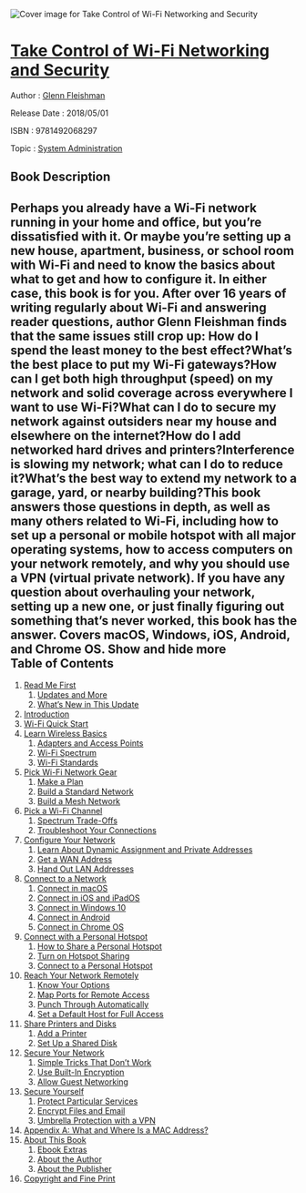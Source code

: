 ![Cover image for Take Control of Wi-Fi Networking and Security](https://imgdetail.ebookreading.net/cover/cover/system_admin/EB9781492068297.jpg)

[Take Control of Wi-Fi Networking and Security](https://ebookreading.net/view/book/Take+Control+of+Wi-Fi+Networking+and+Security-EB9781492068297_1.html "Take Control of Wi-Fi Networking and Security")
====================================================================================================================

Author : [Glenn Fleishman](https://ebookreading.net/search/author/Glenn+Fleishman)

Release Date : 2018/05/01

ISBN : 9781492068297

Topic : [System Administration](https://ebookreading.net/search/category/system-administration)

Book Description
-----------------

 Perhaps you already have a Wi-Fi network running in your home and office, but you’re dissatisfied with it. Or maybe you’re setting up a new house, apartment, business, or school room with Wi-Fi and need to know the basics about what to get and how to configure it. In either case, this book is for you. After over 16 years of writing regularly about Wi-Fi and answering reader questions, author Glenn Fleishman finds that the same issues still crop up:
How do I spend the least money to the best effect?What’s the best place to put my Wi-Fi gateways?How can I get both high throughput (speed) on my network and solid coverage across everywhere I want to use Wi-Fi?What can I do to secure my network against outsiders near my house and elsewhere on the internet?How do I add networked hard drives and printers?Interference is slowing my network; what can I do to reduce it?What’s the best way to extend my network to a garage, yard, or nearby building?This book answers those questions in depth, as well as many others related to Wi-Fi, including how to set up a personal or mobile hotspot with all major operating systems, how to access computers on your network remotely, and why you should use a VPN (virtual private network).
If you have any question about overhauling your network, setting up a new one, or just finally figuring out something that’s never worked, this book has the answer.
Covers macOS, Windows, iOS, Android, and Chrome OS.
        Show and hide more                
Table of Contents
-----------------

1. [Read Me First](https://ebookreading.net/view/book/Take+Control+of+Wi-Fi+Networking+and+Security-EB9781492068297_4.html#ReadMeFirst)
    1. [Updates and More](https://ebookreading.net/view/book/Take+Control+of+Wi-Fi+Networking+and+Security-EB9781492068297_4.html#UpdatesandMore)
    1. [What’s New in This Update](https://ebookreading.net/view/book/Take+Control+of+Wi-Fi+Networking+and+Security-EB9781492068297_4.html#WhatsNewinThisUpdat)
1. [Introduction](https://ebookreading.net/view/book/Take+Control+of+Wi-Fi+Networking+and+Security-EB9781492068297_5.html#Introduction)
1. [Wi-Fi Quick Start](https://ebookreading.net/view/book/Take+Control+of+Wi-Fi+Networking+and+Security-EB9781492068297_6.html#WiFiQuickStart)
1. [Learn Wireless Basics](https://ebookreading.net/view/book/Take+Control+of+Wi-Fi+Networking+and+Security-EB9781492068297_7.html#LearnWirelessBasics)
    1. [Adapters and Access Points](https://ebookreading.net/view/book/Take+Control+of+Wi-Fi+Networking+and+Security-EB9781492068297_7.html#AdaptersandAccessPo)
    1. [Wi-Fi Spectrum](https://ebookreading.net/view/book/Take+Control+of+Wi-Fi+Networking+and+Security-EB9781492068297_7.html#WiFiSpectrum)
    1. [Wi-Fi Standards](https://ebookreading.net/view/book/Take+Control+of+Wi-Fi+Networking+and+Security-EB9781492068297_7.html#WiFiStandards)
1. [Pick Wi-Fi Network Gear](https://ebookreading.net/view/book/Take+Control+of+Wi-Fi+Networking+and+Security-EB9781492068297_8.html#PickWiFiNetworkGear)
    1. [Make a Plan](https://ebookreading.net/view/book/Take+Control+of+Wi-Fi+Networking+and+Security-EB9781492068297_8.html#MakeaPlan)
    1. [Build a Standard Network](https://ebookreading.net/view/book/Take+Control+of+Wi-Fi+Networking+and+Security-EB9781492068297_8.html#BuildaStandardNetwo)
    1. [Build a Mesh Network](https://ebookreading.net/view/book/Take+Control+of+Wi-Fi+Networking+and+Security-EB9781492068297_8.html#BuildaMeshNetwork)
1. [Pick a Wi-Fi Channel](https://ebookreading.net/view/book/Take+Control+of+Wi-Fi+Networking+and+Security-EB9781492068297_9.html#PickaWiFiChannel)
    1. [Spectrum Trade-Offs](https://ebookreading.net/view/book/Take+Control+of+Wi-Fi+Networking+and+Security-EB9781492068297_9.html#SpectrumTradeOffs)
    1. [Troubleshoot Your Connections](https://ebookreading.net/view/book/Take+Control+of+Wi-Fi+Networking+and+Security-EB9781492068297_9.html#TroubleshootYourCon)
1. [Configure Your Network](https://ebookreading.net/view/book/Take+Control+of+Wi-Fi+Networking+and+Security-EB9781492068297_10.html#ConfigureYourNetwor)
    1. [Learn About Dynamic Assignment and Private Addresses](https://ebookreading.net/view/book/Take+Control+of+Wi-Fi+Networking+and+Security-EB9781492068297_10.html#LearnAboutDynamicAs)
    1. [Get a WAN Address](https://ebookreading.net/view/book/Take+Control+of+Wi-Fi+Networking+and+Security-EB9781492068297_10.html#GetaWANAddress)
    1. [Hand Out LAN Addresses](https://ebookreading.net/view/book/Take+Control+of+Wi-Fi+Networking+and+Security-EB9781492068297_10.html#HandOutLANAddresses)
1. [Connect to a Network](https://ebookreading.net/view/book/Take+Control+of+Wi-Fi+Networking+and+Security-EB9781492068297_11.html#ConnecttoaNetwork)
    1. [Connect in macOS](https://ebookreading.net/view/book/Take+Control+of+Wi-Fi+Networking+and+Security-EB9781492068297_11.html#ConnectinmacOS)
    1. [Connect in iOS and iPadOS](https://ebookreading.net/view/book/Take+Control+of+Wi-Fi+Networking+and+Security-EB9781492068297_11.html#ConnectiniOSandiPad)
    1. [Connect in Windows 10](https://ebookreading.net/view/book/Take+Control+of+Wi-Fi+Networking+and+Security-EB9781492068297_11.html#ConnectinWindows10)
    1. [Connect in Android](https://ebookreading.net/view/book/Take+Control+of+Wi-Fi+Networking+and+Security-EB9781492068297_11.html#ConnectinAndroid)
    1. [Connect in Chrome OS](https://ebookreading.net/view/book/Take+Control+of+Wi-Fi+Networking+and+Security-EB9781492068297_11.html#ConnectinChromeOS)
1. [Connect with a Personal Hotspot](https://ebookreading.net/view/book/Take+Control+of+Wi-Fi+Networking+and+Security-EB9781492068297_12.html#ConnectwithaPersona)
    1. [How to Share a Personal Hotspot](https://ebookreading.net/view/book/Take+Control+of+Wi-Fi+Networking+and+Security-EB9781492068297_12.html#HowtoShareaPersonal)
    1. [Turn on Hotspot Sharing](https://ebookreading.net/view/book/Take+Control+of+Wi-Fi+Networking+and+Security-EB9781492068297_12.html#TurnonHotspotSharin)
    1. [Connect to a Personal Hotspot](https://ebookreading.net/view/book/Take+Control+of+Wi-Fi+Networking+and+Security-EB9781492068297_12.html#ConnecttoaPersonalH)
1. [Reach Your Network Remotely](https://ebookreading.net/view/book/Take+Control+of+Wi-Fi+Networking+and+Security-EB9781492068297_13.html#ReachYourNetworkRem)
    1. [Know Your Options](https://ebookreading.net/view/book/Take+Control+of+Wi-Fi+Networking+and+Security-EB9781492068297_13.html#KnowYourOptions)
    1. [Map Ports for Remote Access](https://ebookreading.net/view/book/Take+Control+of+Wi-Fi+Networking+and+Security-EB9781492068297_13.html#MapPortsforRemoteAc)
    1. [Punch Through Automatically](https://ebookreading.net/view/book/Take+Control+of+Wi-Fi+Networking+and+Security-EB9781492068297_13.html#PunchThroughAutomat)
    1. [Set a Default Host for Full Access](https://ebookreading.net/view/book/Take+Control+of+Wi-Fi+Networking+and+Security-EB9781492068297_13.html#SetaDefaultHostforF)
1. [Share Printers and Disks](https://ebookreading.net/view/book/Take+Control+of+Wi-Fi+Networking+and+Security-EB9781492068297_14.html#SharePrintersandDis)
    1. [Add a Printer](https://ebookreading.net/view/book/Take+Control+of+Wi-Fi+Networking+and+Security-EB9781492068297_14.html#AddaPrinter)
    1. [Set Up a Shared Disk](https://ebookreading.net/view/book/Take+Control+of+Wi-Fi+Networking+and+Security-EB9781492068297_14.html#SetUpaSharedDisk)
1. [Secure Your Network](https://ebookreading.net/view/book/Take+Control+of+Wi-Fi+Networking+and+Security-EB9781492068297_15.html#SecureYourNetwork)
    1. [Simple Tricks That Don’t Work](https://ebookreading.net/view/book/Take+Control+of+Wi-Fi+Networking+and+Security-EB9781492068297_15.html#SimpleTricksThatDon)
    1. [Use Built-In Encryption](https://ebookreading.net/view/book/Take+Control+of+Wi-Fi+Networking+and+Security-EB9781492068297_15.html#UseBuiltInEncryptio)
    1. [Allow Guest Networking](https://ebookreading.net/view/book/Take+Control+of+Wi-Fi+Networking+and+Security-EB9781492068297_15.html#AllowGuestNetworkin)
1. [Secure Yourself](https://ebookreading.net/view/book/Take+Control+of+Wi-Fi+Networking+and+Security-EB9781492068297_16.html#SecureYourself)
    1. [Protect Particular Services](https://ebookreading.net/view/book/Take+Control+of+Wi-Fi+Networking+and+Security-EB9781492068297_16.html#ProtectParticularSe)
    1. [Encrypt Files and Email](https://ebookreading.net/view/book/Take+Control+of+Wi-Fi+Networking+and+Security-EB9781492068297_16.html#EncryptFilesandEmai)
    1. [Umbrella Protection with a VPN](https://ebookreading.net/view/book/Take+Control+of+Wi-Fi+Networking+and+Security-EB9781492068297_16.html#UmbrellaProtectionw)
1. [Appendix A: What and Where Is a MAC Address?](https://ebookreading.net/view/book/Take+Control+of+Wi-Fi+Networking+and+Security-EB9781492068297_17.html#AppendixAWhatandWhe)
1. [About This Book](https://ebookreading.net/view/book/Take+Control+of+Wi-Fi+Networking+and+Security-EB9781492068297_18.html#AboutThisBook)
    1. [Ebook Extras](https://ebookreading.net/view/book/Take+Control+of+Wi-Fi+Networking+and+Security-EB9781492068297_18.html#EbookExtras)
    1. [About the Author](https://ebookreading.net/view/book/Take+Control+of+Wi-Fi+Networking+and+Security-EB9781492068297_18.html#AbouttheAuthor)
    1. [About the Publisher](https://ebookreading.net/view/book/Take+Control+of+Wi-Fi+Networking+and+Security-EB9781492068297_18.html#AboutthePublisher)
1. [Copyright and Fine Print](https://ebookreading.net/view/book/Take+Control+of+Wi-Fi+Networking+and+Security-EB9781492068297_19.html#CopyrightandFinePri)
